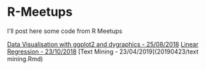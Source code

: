 # R-Meetups
I'll post here some code from R Meetups

[Data Visualisation with ggplot2 and dygraphics - 25/08/2018](20180825/20180825.Rmd)
[Linear Regression - 23/10/2018](20181023/20181023-linear-regression.Rmd)
[Text Mining - 23/04/2019](20190423/text mining.Rmd)
